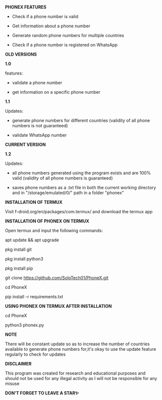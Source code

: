 **PHONEX FEATURES**

- Check if a phone number is valid

- Get information about a phone number

- Generate random phone numbers for multiple countries

- Check if a phone number is registered on WhatsApp


**OLD VERSIONS**

**1.0**

features:

- validate a phone number

- get information on a specific phone number

**1.1**

Updates: 

- generate phone numbers for different countries (validity of all phone numbers is not guaranteed)

- validate WhatsApp number

**CURRENT VERSION**

**1.2**

Updates: 

- all phone numbers generated using the program exists and are 100% valid (validity of all phone numbers is guaranteed)

- saves phone numbers as a .txt file in both the current working directory and in "/storage/emulated/0/" path in a folder "phonex"

**INSTALLATION OF TERMUX**

Visit f-droid.org/en/packages/com.termux/ and download the termux app

**INSTALLATION OF PHONEX ON TERMUX**

Open termux and input the following commands:

apt update && apt upgrade

pkg install git

pkg install python3

pkg install pip

git clone https://github.com/SoloTech01/PhoneX.git

cd PhoneX

pip install -r requirements.txt

**USING PHONEX ON TERMUX AFTER INSTALLATION**

cd PhoneX

python3 phonex.py

**NOTE**

There will be constant update so as to increase the number of countries available to generate phone numbers for,it's okay to use the update feature regularly to check for updates

**DISCLAIMER**

This program was created for research and educational purposes and should not be used for any illegal activity as I will not be responsible for any misuse

**DON'T FORGET TO LEAVE A STAR✨**